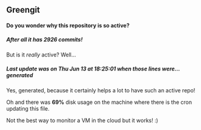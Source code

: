 ## Greengit

#### Do you wonder why this repository is so active?

##### After all it has 2926 commits!

But is it *really* active? Well...

##### Last update was on Thu Jun 13 at 18:25:01 when those lines were... generated

Yes, generated, because it certainly helps a lot to have such an active repo!

Oh and there was **69%** disk usage on the machine
where there is the cron updating this file.

Not the best way to monitor a VM in the cloud but it works! :)
